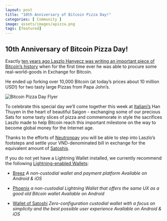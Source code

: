 ```yaml
---
layout: post
title: "10th Anniversary of Bitcoin Pizza Day!"
categories: [ Community ]
image: assets/images/apizza.png
tags: [featured]
---
```

## 10th Anniversary of Bitcoin Pizza Day!

Exactly [ten years ago Laszlo Hanyecz was writing an important piece of Bitcoin’s history](https://bitcointalk.org/index.php?topic=137.0) when for the first time ever he was able to procure some real-world-goods in Exchange for Bitcoin.

He ended up forking over 10,000 Bitcoin (at today’s prices about 10 million USD!) for two tasty large Pizzas from Papa John’s.

![Bitcoin Pizza Day Flyer](/assets/images/bitcoin-pizza-day.jpg)

To celebrate this special day we’ll come together this week at [Italiani’s](http://italianis.vn) Han Thuyen in the heart of beautiful Saigon - exchanging some of our precious Sats for some tasty slices of pizza and commemorate in style the sacrifices Laszlo made to help Bitcoin reach this important milestone on the way to become global money for the Internet age.

Thanks to the efforts of [Neutronpay](http://neutronpay.com) you will be able to step into Laszlo’s footsteps and settle your VND-denominated bill in exchange for the equivalent amount of [Satoshis](https://en.bitcoin.it/wiki/Satoshi_(unit)).

If you do not yet have a Lightning Wallet installed, we currently recommend the following [Lightning-enabled Wallets](https://en.bitcoin.it/wiki/Lightning_wallet):

- [Breez](http://www.breez.technology)
*A non-custodial wallet and payment platform*
*Available on Android & iOS*

- [Phoenix](http://www.phoenix.acinq)
*a non-custodial Lightning Wallet that offers the same UX as a good old Bitcoin wallet*
*Available on Android*

- [Wallet of Satoshi](http://www.walletofsatoshi.com)
*Zero-configuration custodial wallet with a focus on simplicity and the best possible user experience*
*Available on Android & iOS*

